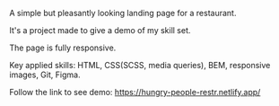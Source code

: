 A simple but pleasantly looking landing page for a restaurant.

It's a project made to give a demo of my skill set.

The page is fully responsive.

Key applied skills: HTML, CSS(SCSS, media queries), BEM, responsive images, Git, Figma.

Follow the link to see demo: https://hungry-people-restr.netlify.app/
